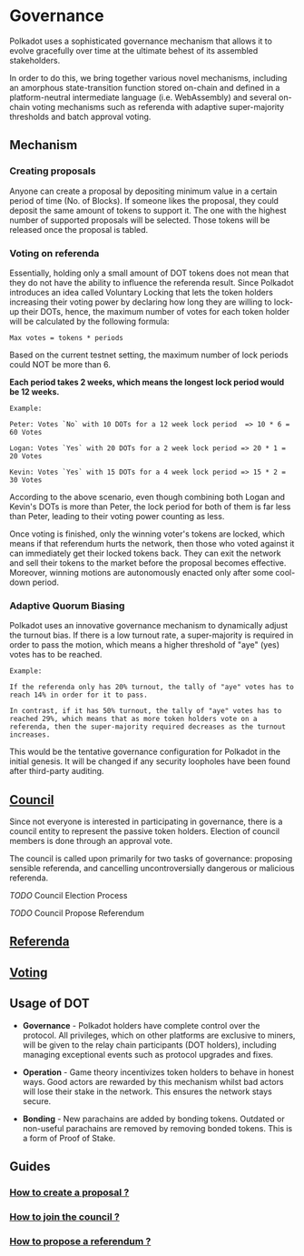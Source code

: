 # Governance

Polkadot uses a sophisticated governance mechanism that allows it to evolve gracefully over time at the ultimate behest of its assembled stakeholders.

In order to do this, we bring together various novel mechanisms, including an amorphous state-transition function stored on-chain and defined in a platform-neutral intermediate language (i.e. WebAssembly) and several on-chain voting mechanisms such as referenda with adaptive super-majority thresholds and batch approval voting.

## Mechanism

### Creating proposals

Anyone can create a proposal by depositing minimum value in a certain period of time (No. of Blocks). If someone likes the proposal, they could deposit the same amount of tokens to support it. The one with the highest number of supported proposals will be selected. Those tokens will be released once the proposal is tabled.

### Voting on referenda

Essentially, holding only a small amount of DOT tokens does not mean that they do not have the ability to influence the referenda result. Since Polkadot introduces an idea called Voluntary Locking that lets the token holders increasing their voting power by declaring how long they are willing to lock-up their DOTs, hence, the maximum number of votes for each token holder will be calculated by the following formula:

```
Max votes = tokens * periods 
```

Based on the current testnet setting, the maximum number of lock periods could NOT be more than 6.

**Each period takes 2 weeks, which means the longest lock period would be 12 weeks.**


```
Example: 

Peter: Votes `No` with 10 DOTs for a 12 week lock period  => 10 * 6 = 60 Votes

Logan: Votes `Yes` with 20 DOTs for a 2 week lock period => 20 * 1 = 20 Votes

Kevin: Votes `Yes` with 15 DOTs for a 4 week lock period => 15 * 2 = 30 Votes
```

According to the above scenario, even though combining both Logan and Kevin's DOTs is more than Peter, the lock period for both of them is far less than Peter, leading to their voting power counting as less.


Once voting is finished, only the winning voter's tokens are locked, which means if that referendum hurts the network, then those who voted against it can immediately get their locked tokens back. They can exit the network and sell their tokens to the market before the proposal becomes effective. Moreover, winning motions are autonomously enacted only after some cool-down period.

 
### Adaptive Quorum Biasing

Polkadot uses an innovative governance mechanism to dynamically adjust the turnout bias. If there is a low turnout rate, a super-majority is required in order to pass the motion, which means a higher threshold of "aye" (yes) votes has to be reached.

```
Example:

If the referenda only has 20% turnout, the tally of "aye" votes has to reach 14% in order for it to pass.

In contrast, if it has 50% turnout, the tally of "aye" votes has to reached 29%, which means that as more token holders vote on a referenda, then the super-majority required decreases as the turnout increases.
```


This would be the tentative governance configuration for Polkadot in the initial genesis. It will be changed if any security loopholes have been found after third-party auditing.


## [Council](https://github.com/paritytech/polkadot/wiki/Governance#council)

Since not everyone is interested in participating in governance, there is a council entity to represent the passive token holders. Election of council members is done through an approval vote.

The council is called upon primarily for two tasks of governance: proposing sensible referenda, and cancelling uncontroversially dangerous or malicious referenda.


_TODO_ Council Election Process

_TODO_ Council Propose Referendum

## [Referenda](https://github.com/paritytech/polkadot/wiki/Governance#referenda)

## [Voting]()

## Usage of DOT

* **Governance** -
Polkadot holders have complete control over the protocol. All privileges, which on other platforms are exclusive to miners, will be given to the relay chain participants (DOT holders), including managing exceptional events such as protocol upgrades and fixes.

* **Operation** - 
Game theory incentivizes token holders to behave in honest ways. Good actors are rewarded by this mechanism whilst bad actors will lose their stake in the network. This ensures the network stays secure.

* **Bonding** - 
New parachains are added by bonding tokens. Outdated or non-useful parachains are removed by removing bonded tokens. This is a form of Proof of Stake.

## Guides

### [How to create a proposal ?]()
### [How to join the council ?]()
### [How to propose a referendum ?]()

